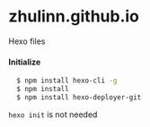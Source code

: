 # zhulinn.github.io
Hexo files

#### Initialize
```bash
  $ npm install hexo-cli -g
  $ npm install
  $ npm install hexo-deployer-git
```
`hexo init` is not needed
